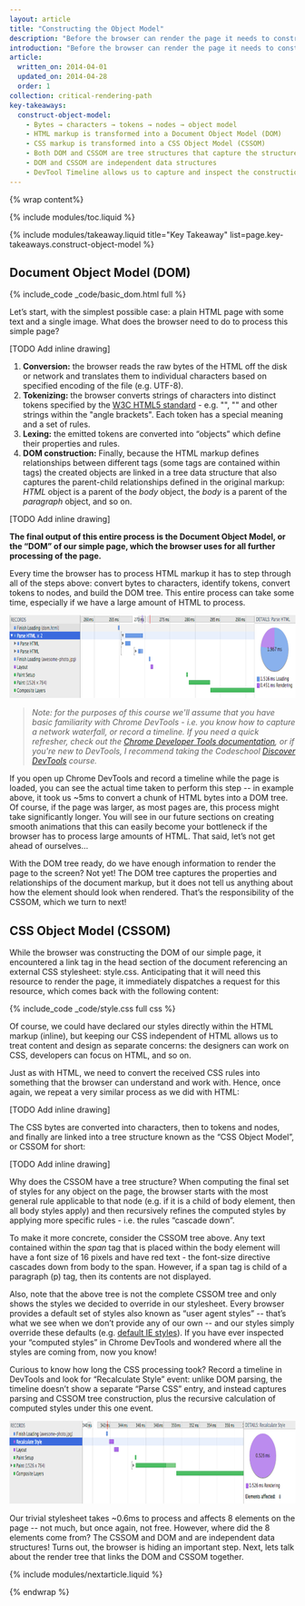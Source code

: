 ```yaml
---
layout: article
title: "Constructing the Object Model"
description: "Before the browser can render the page it needs to construct the DOM and CSSOM trees. Let's peek under the hood to see how this works."
introduction: "Before the browser can render the page it needs to construct the DOM and CSSOM trees. Let's peek under the hood to see how this works."
article:
  written_on: 2014-04-01
  updated_on: 2014-04-28
  order: 1
collection: critical-rendering-path
key-takeaways:
  construct-object-model:
    - Bytes → characters → tokens → nodes → object model
    - HTML markup is transformed into a Document Object Model (DOM)
    - CSS markup is transformed into a CSS Object Model (CSSOM)
    - Both DOM and CSSOM are tree structures that capture the structure of the markup
    - DOM and CSSOM are independent data structures
    - DevTool Timeline allows us to capture and inspect the construction and processing costs of DOM and CSSOM
---
```

{% wrap content%}

{% include modules/toc.liquid %}

{% include modules/takeaway.liquid title="Key Takeaway" list=page.key-takeaways.construct-object-model %}

## Document Object Model (DOM)

{% include_code _code/basic_dom.html full %}

Let’s start, with the simplest possible case: a plain HTML page with some text and a single image. What does the browser need to do to process this simple page?

<!-- No converter for: INLINE_DRAWING -->

[TODO Add inline drawing]


1. **Conversion:** the browser reads the raw bytes of the HTML off the disk or network and translates them to individual characters based on specified encoding of the file (e.g. UTF-8).
1. **Tokenizing:** the browser converts strings of characters into distinct tokens specified by the [W3C HTML5 standard](http://www.w3.org/TR/html5/) - e.g. "<html>", "<body>" and other strings within the "angle brackets". Each token has a special meaning and a set of rules.
1. **Lexing:** the emitted tokens are converted into “objects” which define their properties and rules.
1. **DOM construction:** Finally, because the HTML markup defines relationships between different tags (some tags are contained within tags) the created objects are linked in a tree data structure that also captures the parent-child relationships defined in the original markup: _HTML_ object is a parent of the _body_ object, the _body_ is a parent of the _paragraph_ object, and so on.

<!-- No converter for: INLINE_DRAWING -->

[TODO Add inline drawing]

**The final output of this entire process is the Document Object Model, or the “DOM” of our simple page, which the browser uses for all further processing of the page.**

Every time the browser has to process HTML markup it has to step through all of the steps above: convert bytes to characters, identify tokens, convert tokens to nodes, and build the DOM tree. This entire process can take some time, especially if we have a large amount of HTML to process.

<img src="images/image00.png" width="624" height="146" />

> _Note: for the purposes of this course we'll assume that you have basic familiarity with Chrome DevTools - i.e. you know how to capture a network waterfall, or record a timeline. If you need a quick refresher, check out the [Chrome Developer Tools documentation](https://developers.google.com/chrome-developer-tools/), or if you're new to DevTools, I recommend taking the Codeschool [Discover DevTools](http://discover-devtools.codeschool.com/) course._

If you open up Chrome DevTools and record a timeline while the page is loaded, you can see the actual time taken to perform this step -- in example above, it took us ~5ms to convert a chunk of HTML bytes into a DOM tree. Of course, if the page was larger, as most pages are, this process might take significantly longer. You will see in our future sections on creating smooth animations that this can easily become your bottleneck if the browser has to process large amounts of HTML. That said, let’s not get ahead of ourselves…

With the DOM tree ready, do we have enough information to render the page to the screen? Not yet! The DOM tree captures the properties and relationships of the document markup, but it does not tell us anything about how the element should look when rendered. That’s the responsibility of the CSSOM, which we turn to next!

## CSS Object Model (CSSOM)

While the browser was constructing the DOM of our simple page, it encountered a link tag in the head section of the document referencing an external CSS stylesheet: style.css. Anticipating that it will need this resource to render the page, it immediately dispatches a request for this resource, which comes back with the following content:

{% include_code _code/style.css full css %}

Of course, we could have declared our styles directly within the HTML markup (inline), but keeping our CSS independent of HTML allows us to treat content and design as separate concerns: the designers can work on CSS, developers can focus on HTML, and so on.

Just as with HTML, we need to convert the received CSS rules into something that the browser can understand and work with. Hence, once again, we repeat a very similar process as we did with HTML:

[TODO Add inline drawing]

The CSS bytes are converted into characters, then to tokens and nodes, and finally are linked into a tree structure known as the “CSS Object Model”, or CSSOM for short:

[TODO Add inline drawing]

Why does the CSSOM have a tree structure? When computing the final set of styles for any object on the page, the browser starts with the most general rule applicable to that node (e.g. if it is a child of body element, then all body styles apply) and then recursively refines the computed styles by applying more specific rules - i.e. the rules “cascade down”.

To make it more concrete, consider the CSSOM tree above. Any text contained within the _span_ tag that is placed within the body element will have a font size of 16 pixels and have red text - the font-size directive cascades down from body to the span. However, if a span tag is child of a paragraph (p) tag, then its contents are not displayed.

Also, note that the above tree is not the complete CSSOM tree and only shows the styles we decided to override in our stylesheet. Every browser provides a default set of styles also known as “user agent styles” -- that’s what we see when we don’t provide any of our own -- and our styles simply override these defaults (e.g. [default IE styles](http://www.iecss.com/)). If you have ever inspected your “computed styles” in Chrome DevTools and wondered where all the styles are coming from, now you know!

Curious to know how long the CSS processing took? Record a timeline in DevTools and look for “Recalculate Style” event: unlike DOM parsing, the timeline doesn’t show a separate “Parse CSS” entry, and instead captures parsing and CSSOM tree construction, plus the recursive calculation of computed styles under this one event.

<img src="images/image01.png" width="624" height="146" />

Our trivial stylesheet takes ~0.6ms to process and affects 8 elements on the page -- not much, but once again, not free. However, where did the 8 elements come from? The CSSOM and DOM and are independent data structures! Turns out, the browser is hiding an important step. Next, lets talk about the render tree that links the DOM and CSSOM together.

{% include modules/nextarticle.liquid %}

{% endwrap %}

